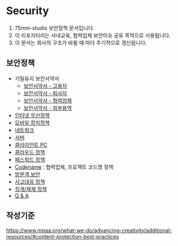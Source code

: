 # Security

1. 75mm-studio 보안정책 문서입니다.
1. 이 리포지터리는 사내교육, 협력업체 보안이슈 공유 목적으로 사용됩니다.
1. 이 문서는 회사의 구조가 바뀔 때 마다 주기적으로 갱신됩니다.

## 보안정책
- 기밀유지 보안서약서
	- [보안서약서 - 고용자](docs/security_pledge_employ.md)
	- [보안서약서 - 퇴사자](docs/security_pledge_leave.md)
	- [보안서약서 - 협력업체](docs/security_pledge_partners.md)
	- [보안서약서 - 외부용역](docs/security_pledge_service.md)
- [인터넷,무선정책](docs/internet.md)
- [모바일 장치정책](docs/mobile.md)
- [네트워크](docs/network.md)
- [서버](docs/server.md)
- [클라이언트 PC](docs/clientpc.md)
- [클라우드 정책](docs/cloud.md)
- [패스워드 정책](docs/password.md)
- [Codename](docs/codename.md) : 협력업체, 프로젝트 코드명 정책
- [방문객 보안](docs/guest.md)
- [사고대응 정책](docs/security_incident_response.md)
- [징계/제재 정책](docs/security_disciplinary_action.md)
- [Q & A](docs/qna.md)

## 작성기준
https://www.mpaa.org/what-we-do/advancing-creativity/additional-resources/#content-protection-best-practices
